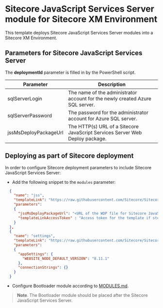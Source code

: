 # Sitecore JavaScript Services Server module for Sitecore XM Environment

This template deploys Sitecore JavaScript Services Server modules into a Sitecore XM Environment.

## Parameters for Sitecore JavaScript Services Server

The **deploymentId**  parameter is filled in by the PowerShell script.

| Parameter                                 | Description
--------------------------------------------|------------------------------------------------
| sqlServerLogin                            | The name of the administrator account for the newly created Azure SQL server.
| sqlServerPassword                         | The password for the administrator account for Azure SQL server.
| jssMsDeployPackageUrl                     | The HTTP(s) URL of a Sitecore JavaScript Services Server Web Deploy package.

## Deploying as part of Sitecore deployment

In order to configure Sitecore deployment parameters to include Sitecore JavaScript Services Server:

* Add the following snippet to the `modules` parameter:
```JSON
  {
    "name": "jss",
    "templateLink": "https://raw.githubusercontent.com/Sitecore/Sitecore-Azure-Quickstart-Templates/master/JSS/xm/azuredeploy.json",
    "parameters":
    {
      "jssMsDeployPackageUrl": "<URL of the WDP file for Sitecore JavaScript Services Server *.scwdp>",
      "templateLinkAccessToken" : "Access token for the template if stored under the Azure storage. Otherwise should be empty string"
    }
  }, 
  {
    "name": "settings",
    "templateLink": "https://raw.githubusercontent.com/Sitecore/Sitecore-Azure-Quickstart-Templates/master/JSS/xm/settingsdeploy.json",
    "parameters":
    {
	  "appSettings": {
	    "WEBSITE_NODE_DEFAULT_VERSION": "8.11.1"
	  },
	  "connectionStrings": {}
    }
  }
```

* Configure Bootloader module according to [MODULES.md](../../MODULES.md). 
> **Note**. The Bootloader module should be placed after the Sitecore JavaScript Services Server.